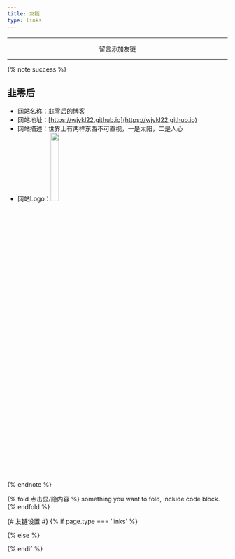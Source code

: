 ```yaml
---
title: 友链
type: links
---
```


<style>.links-content{margin-top:1rem}.link-navigation::after{content:" ";display:block;clear:both}.card{width:130px;font-size:1rem;padding:0;border-radius:4px;transition-duration:.15s;margin-bottom:1rem;display:block;float:left;box-shadow:0 2px 6px 0 rgba(0,0,0,.12);background:#f5f5f5}.card{margin-left:16px}@media(max-width:567px){.card{margin-left:16px;width:calc((100% - 16px)/2)}.card:nth-child(2n+1){margin-left:0}.card:not(:nth-child(2n+1)){margin-left:16px}}@media(min-width:567px){.card{margin-left:16px;width:calc((100% - 32px)/3)}.card:nth-child(3n+1){margin-left:0}.card:not(:nth-child(3n+1)){margin-left:16px}}@media(min-width:768px){.card{margin-left:16px;width:calc((100% - 48px)/4)}.card:nth-child(4n+1){margin-left:0}.card:not(:nth-child(4n+1)){margin-left:16px}}@media(min-width:1200px){.card{margin-left:16px;width:calc((100% - 64px)/5)}.card:nth-child(5n+1){margin-left:0}.card:not(:nth-child(5n+1)){margin-left:16px}}.card:hover{transform:scale(1.1);box-shadow:0 2px 6px 0 rgba(0,0,0,.12),0 0 6px 0 rgba(0,0,0,.04)}.card .thumb{width:100%;height:0;padding-bottom:100%;background-size:100% 100%!important}.posts-expand .post-body img{margin:0;padding:0;border:0}.card .card-header{display:block;text-align:center;padding:1rem .25rem;font-weight:500;color:#333;white-space:normal}.card .card-header a{font-style:normal;color:#2bbc8a;font-weight:700;text-decoration:none;border:0}.card .card-header a:hover{color:#d480aa;text-decoration:none;border:0}</style><div><div class="links-content"><div class="link-navigation" id="links1"></div></div></div>

------

<div style="text-align:center;"><span class="with-love" id="animate1">
    <i class="fa fa-heart"></i>
  </span>留言添加友链<span class="with-love" id="animate2">
    <i class="fa fa-heart"></i>
  </span></div>

------

{% note success %}

## 韭零后

- 网站名称：韭零后的博客
- 网站地址：[https://wjykl22.github.io](https://wjykl22.github.io)
- 网站描述：世界上有两样东西不可直视，一是太阳，二是人心
- 网站Logo：<img src="https://wjykl22.github.io/img/avatar.jpg" width="20%">

{% endnote %}

{% fold 点击显/隐内容 %}
something you want to fold, include code block.
{% endfold %}


{# 友链设置 #}
{% if page.type === 'links' %}
<script>
  link = {
    init: function() {
        var that = this;
        //这里设置的是刚才的 linklist.json 文件路径
        $.getJSON("/links/linklist.json",
        function(data) {
            that.render(data);
        });
    },
    render: function(data) {
        var html, nickname, avatar, site, li = "";
        for (var i = 0; i < data.length; i++) {
            nickname = data[i].nickname;
            avatar = data[i].avatar;
            site = data[i].site;
            li += '<div class="card">' + '<a href="' + site + '" target="_blank">' + '<div class="thumb" style="background: url( ' + avatar + ');">' + '</div>' + '</a>' + '<div class="card-header">' + '<div><a href="' + site + '" target="_blank">' + nickname + '</a></div>' + '</div>' + '</div>';

        }
        $(".link-navigation").append(li);
    }
  }
  link.init();
</script>
{% else %}

{% endif %}